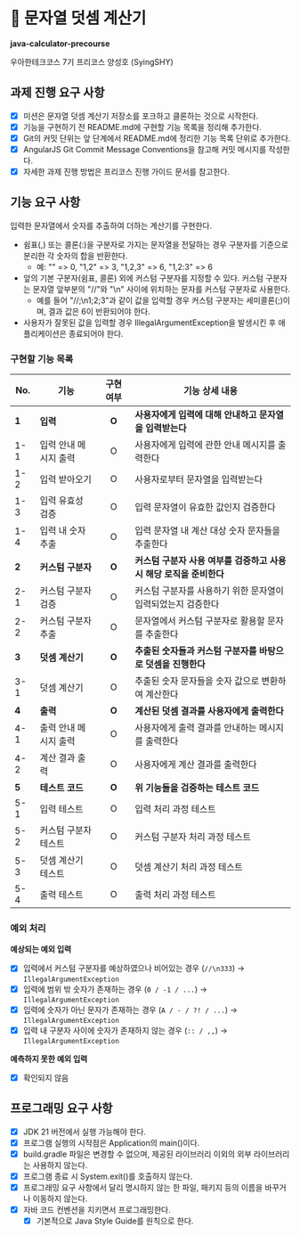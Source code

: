 # :1234: 문자열 덧셈 계산기
**java-calculator-precourse**  

우아한테크코스 7기 프리코스 양성호 (SyingSHY)

## 과제 진행 요구 사항
- [X] 미션은 문자열 덧셈 계산기 저장소를 포크하고 클론하는 것으로 시작한다.
- [X] 기능을 구현하기 전 README.md에 구현할 기능 목록을 정리해 추가한다.
- [X] Git의 커밋 단위는 앞 단계에서 README.md에 정리한 기능 목록 단위로 추가한다.
- [X] AngularJS Git Commit Message Conventions을 참고해 커밋 메시지를 작성한다.
- [X] 자세한 과제 진행 방법은 프리코스 진행 가이드 문서를 참고한다.

## 기능 요구 사항
입력한 문자열에서 숫자를 추출하여 더하는 계산기를 구현한다.

- 쉼표(,) 또는 콜론(:)을 구분자로 가지는 문자열을 전달하는 경우 구분자를 기준으로 분리한 각 숫자의 합을 반환한다.
    - 예: "" => 0, "1,2" => 3, "1,2,3" => 6, "1,2:3" => 6
- 앞의 기본 구분자(쉼표, 콜론) 외에 커스텀 구분자를 지정할 수 있다. 커스텀 구분자는 문자열 앞부분의 "//"와 "\n" 사이에 위치하는 문자를 커스텀 구분자로 사용한다.
    - 예를 들어 "//;\n1;2;3"과 같이 값을 입력할 경우 커스텀 구분자는 세미콜론(;)이며, 결과 값은 6이 반환되어야 한다.
- 사용자가 잘못된 값을 입력할 경우 IllegalArgumentException을 발생시킨 후 애플리케이션은 종료되어야 한다.  

### 구현할 기능 목록
| No. | 기능 | 구현 여부| 기능 상세 내용 |
| --- | ---- | :-----: | ------------- |
| **1** | **입력** | **O** | **사용자에게 입력에 대해 안내하고 문자열을 입력받는다** |
| 1-1 | 입력 안내 메시지 출력 | O | 사용자에게 입력에 관한 안내 메시지를 출력한다 |
| 1-2 | 입력 받아오기 | O | 사용자로부터 문자열을 입력받는다 |
| 1-3 | 입력 유효성 검증 | O | 입력 문자열이 유효한 값인지 검증한다 |
| 1-4 | 입력 내 숫자 추출 | O | 입력 문자열 내 계산 대상 숫자 문자들을 추출한다 |
| **2** | **커스텀 구분자** | **O** | **커스텀 구분자 사용 여부를 검증하고 사용 시 해당 로직을 준비한다** |
| 2-1 | 커스텀 구분자 검증 | O | 커스텀 구분자를 사용하기 위한 문자열이 입력되었는지 검증한다 |
| 2-2 | 커스텀 구분자 추출 | O | 문자열에서 커스텀 구분자로 활용할 문자를 추출한다 |
| **3** | **덧셈 계산기** | **O** | **추출된 숫자들과 커스텀 구분자를 바탕으로 덧셈을 진행한다** |
| 3-1 | 덧셈 계산기 | O | 추출된 숫자 문자들을 숫자 값으로 변환하여 계산한다 |
| **4** | **출력** | **O** | **계산된 덧셈 결과를 사용자에게 출력한다** |
| 4-1 | 출력 안내 메시지 출력 | O | 사용자에게 출력 결과를 안내하는 메시지를 출력한다 |
| 4-2 | 계산 결과 출력 | O | 사용자에게 계산 결과를 출력한다 |
| **5** | **테스트 코드** | **O** | **위 기능들을 검증하는 테스트 코드** |
| 5-1 | 입력 테스트 | O | 입력 처리 과정 테스트 |
| 5-2 | 커스텀 구분자 테스트 | O | 커스텀 구분자 처리 과정 테스트 |
| 5-3 | 덧셈 계산기 테스트 | O | 덧셈 계산기 처리 과정 테스트 |
| 5-4 | 출력 테스트 | O | 출력 처리 과정 테스트 |

### 예외 처리
**예상되는 예외 입력**
- [X] 입력에서 커스텀 구분자를 예상하였으나 비어있는 경우 (`//\n333`) &rarr; `IllegalArgumentException`
- [X] 입력에 범위 밖 숫자가 존재하는 경우 (`0 / -1 / ...`) &rarr; `IllegalArgumentException`
- [X] 입력에 숫자가 아닌 문자가 존재하는 경우 (`A / - / ?! / ...`) &rarr; `IllegalArgumentException`
- [X] 입력 내 구분자 사이에 숫자가 존재하지 않는 경우 (`:: / ,,`) &rarr; `IllegalArgumentException`

**예측하지 못한 예외 입력**
- [X] 확인되지 않음

## 프로그래밍 요구 사항
- [X] JDK 21 버전에서 실행 가능해야 한다.
- [X] 프로그램 실행의 시작점은 Application의 main()이다.
- [X] build.gradle 파일은 변경할 수 없으며, 제공된 라이브러리 이외의 외부 라이브러리는 사용하지 않는다.
- [X] 프로그램 종료 시 System.exit()를 호출하지 않는다.
- [X] 프로그래밍 요구 사항에서 달리 명시하지 않는 한 파일, 패키지 등의 이름을 바꾸거나 이동하지 않는다.
- [X] 자바 코드 컨벤션을 지키면서 프로그래밍한다.
    - [X] 기본적으로 Java Style Guide를 원칙으로 한다.